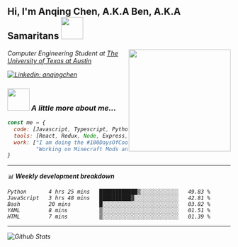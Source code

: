 <h2> Hi, I'm Anqing Chen, A.K.A Ben, A.K.A Samaritans <img src="https://media.giphy.com/media/mGcNjsfWAjY5AEZNw6/giphy.gif" width="50"></h2>
<img align='right' src="https://media.giphy.com/media/daZuNbOmzYuwoyp2ZJ/giphy.gif" width="230">
<p><em>Computer Engineering Student at <a href="http://www.utexas.edu">The University of Texas at Austin</a></p>

[![Linkedin: anqingchen](https://img.shields.io/badge/-anqingchen-blue?style=flat-square&logo=Linkedin&logoColor=white&link=https://www.linkedin.com/in/anqingchen/)](https://www.linkedin.com/in/anqingchen/)

### <img src="https://media.giphy.com/media/VgCDAzcKvsR6OM0uWg/giphy.gif" width="50"> A little more about me...  

```javascript
const me = {
  code: [Javascript, Typescript, Python, Java, C, C++, HTML, CSS],
  tools: [React, Redux, Node, Express, Flask, Docker],
  work: ["I am doing the #100DaysOfCode challenge", 
         "Working on Minecraft Mods and related content for @SpectralStudios"],
}
```
-------

📊 **Weekly development breakdown**
<!--START_SECTION:waka-->
```text
Python       4 hrs 25 mins   ████████████▒░░░░░░░░░░░░   49.83 % 
JavaScript   3 hrs 48 mins   ██████████▓░░░░░░░░░░░░░░   42.81 % 
Bash         20 mins         █░░░░░░░░░░░░░░░░░░░░░░░░   03.82 % 
YAML         8 mins          ▒░░░░░░░░░░░░░░░░░░░░░░░░   01.51 % 
HTML         7 mins          ▒░░░░░░░░░░░░░░░░░░░░░░░░   01.39 % 
```
<!--END_SECTION:waka-->

---

<img align="left" alt="Github Stats" src="https://github-readme-stats.vercel.app/api?username=anqingchen&show_icons=true&hide_border=true&count_private=true&theme=tokyonight" />
